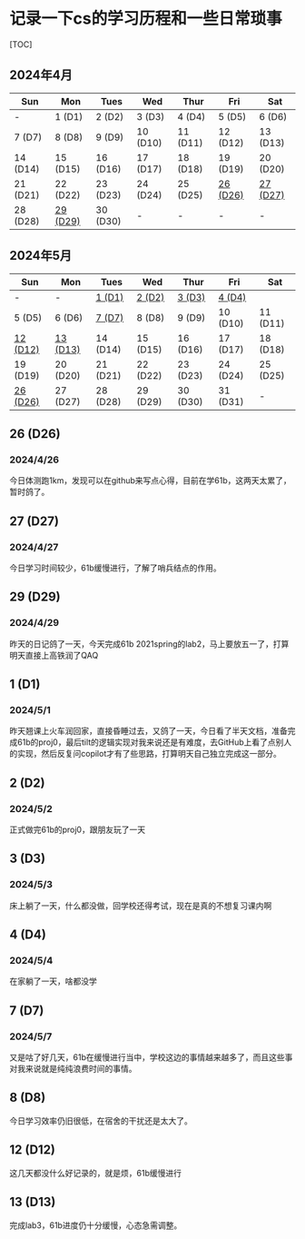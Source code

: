 # 记录一下cs的学习历程和一些日常琐事

[TOC]
## 2024年4月
| Sun | Mon | Tues | Wed | Thur | Fri | Sat |
| --- | --- | ---  | --- | ---  | --- | --- |
| - | 1 (D1) | 2 (D2) | 3 (D3) | 4 (D4) | 5 (D5) | 6 (D6) |
| 7 (D7) | 8 (D8) | 9 (D9) | 10 (D10) | 11 (D11) | 12 (D12) | 13 (D13) |
| 14 (D14) | 15 (D15) | 16 (D16) | 17 (D17) | 18 (D18) | 19 (D19) | 20 (D20) |
| 21 (D21) | 22 (D22) | 23 (D23) | 24 (D24) | 25 (D25) | [26 (D26)](#2024-4-26) | [27 (D27)](#2024-4-27) |
| 28 (D28) | [29 (D29)](#2024-4-29) | 30 (D30) | - | - | - | - |

## 2024年5月
| Sun | Mon | Tues | Wed | Thur | Fri | Sat |
| --- | --- | ---  | --- | ---  | --- | --- |
| - | - | [1 (D1)](#2024-5-1) | [2 (D2)](#2024-5-2) | [3 (D3)](#2024-5-3) | [4 (D4)](#2024-5-4) |
| 5 (D5) | 6 (D6) | [7 (D7)](#2024-5-7) | 8 (D8) | 9 (D9) | 10 (D10) | 11 (D11) |
| [12 (D12)](#2024-5-12) | [13 (D13)](#2024-5-13) | 14 (D14) | 15 (D15) | 16 (D16) | 17 (D17) | 18 (D18) |
| 19 (D19) | 20 (D20) | 21 (D21) | 22 (D22) | 23 (D23) | 24 (D24) | 25 (D25) |
| [26 (D26)](#2024-5-26) | 27 (D27) | 28 (D28) | 29 (D29) | 30 (D30) | 31 (D31) | - |

## 26 (D26) <a name="2024-4-26"></a>
### 2024/4/26  
今日体测跑1km，发现可以在github来写点心得，目前在学61b，这两天太累了，暂时鸽了。

## 27 (D27) <a name="2024-4-27"></a>
### 2024/4/27
今日学习时间较少，61b缓慢进行，了解了哨兵结点的作用。

## 29 (D29) <a name="2024-4-29"></a>
### 2024/4/29
昨天的日记鸽了一天，今天完成61b 2021spring的lab2，马上要放五一了，打算明天直接上高铁润了QAQ

## 1 (D1) <a name="2024-5-1"></a>
### 2024/5/1
昨天翘课上火车润回家，直接昏睡过去，又鸽了一天，今日看了半天文档，准备完成61b的proj0，最后tilt的逻辑实现对我来说还是有难度，去GitHub上看了点别人的实现，然后反复问copilot才有了些思路，打算明天自己独立完成这一部分。

## 2 (D2) <a name="2024-5-2"></a>
### 2024/5/2
正式做完61b的proj0，跟朋友玩了一天

## 3 (D3) <a name="2024-5-3"></a>
### 2024/5/3
床上躺了一天，什么都没做，回学校还得考试，现在是真的不想复习课内啊

## 4 (D4) <a name="2024-5-4"></a>
### 2024/5/4
在家躺了一天，啥都没学

## 7 (D7) <a name="2024-5-7"></a>
### 2024/5/7
又是咕了好几天，61b在缓慢进行当中，学校这边的事情越来越多了，而且这些事对我来说就是纯纯浪费时间的事情。

## 8 (D8) <a name="2024-5-8"></a>
今日学习效率仍旧很低，在宿舍的干扰还是太大了。

## 12 (D12) <a name="2024-5-12"></a>
这几天都没什么好记录的，就是烦，61b缓慢进行

## 13 (D13) <a name="2024-5-13"></a>
完成lab3，61b进度仍十分缓慢，心态急需调整。